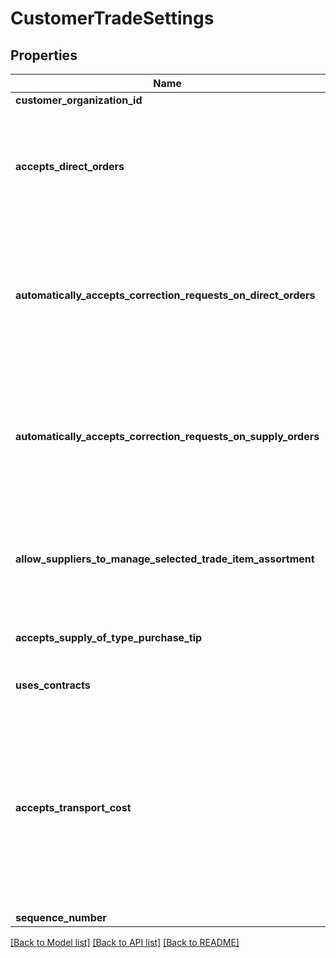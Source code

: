 # CustomerTradeSettings

## Properties
Name | Type | Description | Notes
------------ | ------------- | ------------- | -------------
**customer_organization_id** | **str** |  | 
**accepts_direct_orders** | **AllOfCustomerTradeSettingsAcceptsDirectOrders** | As a customer, you set whether suppliers are allowed to create orders manually. | 
**automatically_accepts_correction_requests_on_direct_orders** | **AllOfCustomerTradeSettingsAutomaticallyAcceptsCorrectionRequestsOnDirectOrders** | With this you set that corrections requested by suppliers on orders that the supplier has created are automatically accepted. | 
**automatically_accepts_correction_requests_on_supply_orders** | **AllOfCustomerTradeSettingsAutomaticallyAcceptsCorrectionRequestsOnSupplyOrders** | With this you set that corrections requested by suppliers on orders placed by you as a customer are automatically accepted. | 
**allow_suppliers_to_manage_selected_trade_item_assortment** | **AllOfCustomerTradeSettingsAllowSuppliersToManageSelectedTradeItemAssortment** | Determine whether suppliers may add trade items to my selected assortment. | 
**accepts_supply_of_type_purchase_tip** | **AllOfCustomerTradeSettingsAcceptsSupplyOfTypePurchaseTip** | Organization works with purchase tips. | 
**uses_contracts** | **AllOfCustomerTradeSettingsUsesContracts** | Organization works with contracts. | 
**accepts_transport_cost** | **AllOfCustomerTradeSettingsAcceptsTransportCost** | Organization works with transport costs. Please note: when deactivating this setting, orders can only be placed on supply where transport costs are included in the price. | 
**sequence_number** | **int** |  | 

[[Back to Model list]](../README.md#documentation-for-models) [[Back to API list]](../README.md#documentation-for-api-endpoints) [[Back to README]](../README.md)

